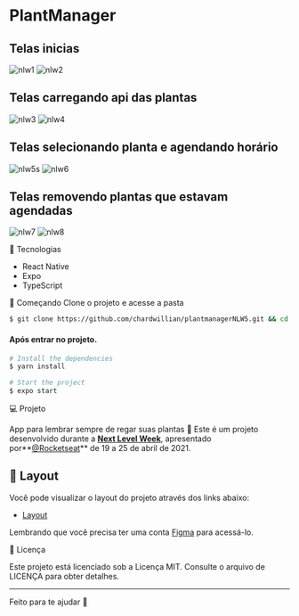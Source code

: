# PlantManager 

## Telas inicias
![nlw1](https://user-images.githubusercontent.com/69554100/116003060-d5959f80-a5d2-11eb-85b3-eb23b2116480.png)
![nlw2](https://user-images.githubusercontent.com/69554100/116003087-f78f2200-a5d2-11eb-94c0-9cee639848b3.png)

## Telas carregando api das plantas
![nlw3](https://user-images.githubusercontent.com/69554100/116003099-feb63000-a5d2-11eb-9c86-e63a03993154.png)
![nlw4](https://user-images.githubusercontent.com/69554100/116003104-070e6b00-a5d3-11eb-9945-a524075c3b7d.png)

## Telas selecionando planta e agendando horário
![nlw5s](https://user-images.githubusercontent.com/69554100/116003108-0a095b80-a5d3-11eb-89a7-9080a488cf97.png)
![nlw6](https://user-images.githubusercontent.com/69554100/116003109-0b3a8880-a5d3-11eb-8701-70d19e2daa7f.png)

## Telas removendo plantas que estavam agendadas
![nlw7](https://user-images.githubusercontent.com/69554100/116003111-0c6bb580-a5d3-11eb-9136-4d4f5e246c95.png)
![nlw8](https://user-images.githubusercontent.com/69554100/116003140-2efdce80-a5d3-11eb-8b78-70d36f438b46.png)

 
🧪 Tecnologias
* React Native
* Expo
* TypeScript

🚀 Começando
Clone o projeto e acesse a pasta
```bash
$ git clone https://github.com/chardwillian/plantmanagerNLW5.git && cd plantmanagerNLW5
```

#### Após entrar no projeto.
```bash
# Install the dependencies 
$ yarn install

# Start the project
$ expo start
```

💻 Projeto

App para lembrar sempre de regar suas plantas 🌱
Este é um projeto desenvolvido durante a **[Next Level Week](https://nextlevelweek.com/)**, apresentado por**[@Rocketseat](https://github.com/Rocketseat)** de 19 a 25 de abril de 2021.

## 🔖 Layout

Você pode visualizar o layout do projeto através dos links abaixo:

- [Layout](https://www.figma.com/file/IhQRtrOZdu3TrvkPYREzOy/PlantManager) 

Lembrando que você precisa ter uma conta [Figma](http://figma.com/) para acessá-lo.

📝 Licença

Este projeto está licenciado sob a Licença MIT. Consulte o arquivo de LICENÇA para obter detalhes. 
***

Feito para te ajudar :rocket:
